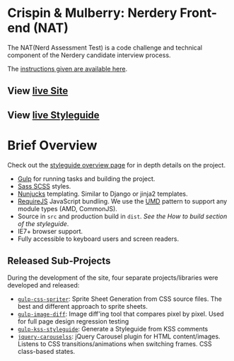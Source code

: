 # Crispin & Mulberry: Nerdery Front-end (NAT)

The NAT(Nerd Assessment Test) is a code challenge and technical component of the Nerdery candidate interview process.

The [instructions given are available here](https://github.com/MadLittleMods/crispin-mulberry-fe-nat/blob/master/src/%23project/instructions.md).

## View [live Site](https://madlittlemods.github.io/crispin-mulberry-fe-nat/dist/)

## View [live Styleguide](https://madlittlemods.github.io/crispin-mulberry-fe-nat/dist/styleguide/)


# Brief Overview

Check out the [styleguide overview page](https://madlittlemods.github.io/crispin-mulberry-fe-nat/dist/styleguide/) for in depth details on the project.

 - [Gulp](http://gulpjs.com/) for running tasks and building the project.
 - [Sass SCSS](http://sass-lang.com/) styles.
 - [Nunjucks](https://mozilla.github.io/nunjucks/) templating. Similar to Django or jinja2 templates.
 - [RequireJS](http://requirejs.org/) JavaScript bundling. We use the [UMD](https://github.com/umdjs/umd) pattern to support any module types (AMD, CommonJS).
 - Source in `src` and production build in `dist`. *See the How to build section of the styleguide*.
 - IE7+ browser support.
 - Fully accessible to keyboard users and screen readers.

## Released Sub-Projects

During the development of the site, four separate projects/libraries were developed and released:

- [`gulp-css-spriter`](https://www.npmjs.com/package/gulp-css-spriter): Sprite Sheet Generation from CSS source files. The best and different approach to sprite sheets.
- [`gulp-image-diff`](https://www.npmjs.com/package/gulp-image-diff): Image diff'ing tool that compares pixel by pixel. Used for full page design regression testing
- [`gulp-kss-styleguide`](https://github.com/MadLittleMods/gulp-kss-styleguide): Generate a Styleguide from KSS comments
- [`jquery-carouselss`](https://github.com/MadLittleMods/jquery-carouselss): jQuery Carousel plugin for HTML content/images. Listens to CSS transitions/animations when switching frames. CSS class-based states.



